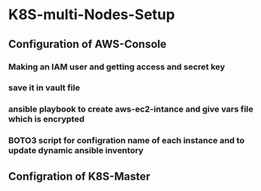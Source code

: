 # K8S-multi-Nodes-Setup

## Configuration of AWS-Console
  ### Making an IAM user and getting access and secret key
  ### save it in vault file
  ### ansible playbook to create aws-ec2-intance and give vars file which is encrypted
  ### BOTO3 script for configration name of each instance and to update dynamic ansible inventory
  
## Configration of K8S-Master
  ### 
